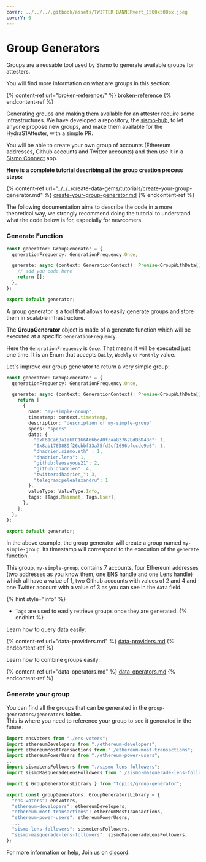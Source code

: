 ```yaml
---
cover: ../../../.gitbook/assets/TWITTER BANNERvert_1500x500px.jpeg
coverY: 0
---
```


# Group Generators

Groups are a reusable tool used by Sismo to generate available groups for attesters.

You will find more information on what are groups in this section:

{% content-ref url="broken-reference/" %}
[broken-reference](broken-reference/)
{% endcontent-ref %}

Generating groups and making them available for an attester require some infrastructures. We have developed a repository, the [sismo-hub](https://github.com/sismo-core/sismo-hub), to let anyone propose new groups, and make them available for the HydraS1Attester, with a simple PR.

You will be able to create your own group of accounts (Ethereum addresses, Github accounts and Twitter accounts) and then use it in a [Sismo Connect](../../../welcome-to-sismo/what-is-sismo-connect.md) app.

**Here is a complete tutorial describing all the group creation process steps:**

{% content-ref url="../../../create-data-gems/tutorials/create-your-group-generator.md" %}
[create-your-group-generator.md](../../../create-data-gems/tutorials/create-your-group-generator.md)
{% endcontent-ref %}

The following documentation aims to describe the code in a more theoretical way, we strongly recommend doing the tutorial to understand what the code below is for, especially for newcomers.

### Generate Function

```typescript
const generator: GroupGenerator = {
  generationFrequency: GenerationFrequency.Once,

  generate: async (context: GenerationContext): Promise<GroupWithData[]> => {
    // add you code here
    return [];
  },
};

export default generator;
```

A group generator is a tool that allows to easily generate groups and store them in scalable infrastructure.

The **GroupGenerator** object is made of a generate function which will be executed at a specific `GenerationFrequency`.

Here the `GenerationFrequency` is `Once`. That means it will be executed just one time. It is an Enum that accepts `Daily`, `Weekly` or `Monthly` value.

Let's improve our group generator to return a very simple group:

```typescript
const generator: GroupGenerator = {
  generationFrequency: GenerationFrequency.Once,

  generate: async (context: GenerationContext): Promise<GroupWithData[]> => {
    return [
      {
        name: "my-simple-group",
        timestamp: context.timestamp,
        description: "description of my-simple-group"
        specs: "specs"
        data: {
          "0xF61CabBa1e6FC166A66bcA0fcaa83762EdB6D4Bd": 1,
          "0x8ab1760889f26cbbf33a75fd2cf1696bfccdc9e6": 1,
          "dhadrien.sismo.eth" : 1,
          "dhadrien.lens": 1,
          "github:leosayous21": 2,
          "github:dhadrien": 4,
          "twitter:dhadrien_": 3,
          "telegram:pelealexandru": 1
        },
        valueType: ValueType.Info,
        tags: [Tags.Mainnet, Tags.User],
      },
    ];
  },
};

export default generator;
```

In the above example, the group generator will create a group named `my-simple-group`. Its timestamp will correspond to the execution of the `generate` function.

This group, `my-simple-group`, contains 7 accounts, four Ethereum addresses (two addresses as you know them, one ENS handle and one Lens handle) which all have a value of 1, two Github accounts with values of 2 and 4 and one Twitter account with a value of 3 as you can see in the `data` field.

{% hint style="info" %}
* `Tags` are used to easily retrieve groups once they are generated.
{% endhint %}

Learn how to query data easily:

{% content-ref url="data-providers.md" %}
[data-providers.md](data-providers.md)
{% endcontent-ref %}

Learn how to combine groups easily:

{% content-ref url="data-operators.md" %}
[data-operators.md](data-operators.md)
{% endcontent-ref %}

### Generate your group

You can find all the groups that can be generated in the `group-generators/generators` folder.\
This is where you need to reference your group to see it generated in the future.

```typescript
import ensVoters from "./ens-voters";
import ethereumDevelopers from "./ethereum-developers";
import ethereumMostTransactions from "./ethereum-most-transactions";
import ethereumPowerUsers from "./ethereum-power-users";
...
import sismoLensFollowers from "./sismo-lens-followers";
import sismoMasqueradeLensFollowers from "./sismo-masquerade-lens-followers";

import { GroupGeneratorsLibrary } from "topics/group-generator";

export const groupGenerators: GroupGeneratorsLibrary = {
  "ens-voters": ensVoters,
  "ethereum-developers": ethereumDevelopers,
  "ethereum-most-transactions": ethereumMostTransactions,
  "ethereum-power-users": ethereumPowerUsers,
  ...
  "sismo-lens-followers": sismoLensFollowers,
  "sismo-masquerade-lens-followers": sismoMasqueradeLensFollowers,
};
```

For more information or help, Join us on [discord](https://discord.gg/xKTMeRUX6u).
